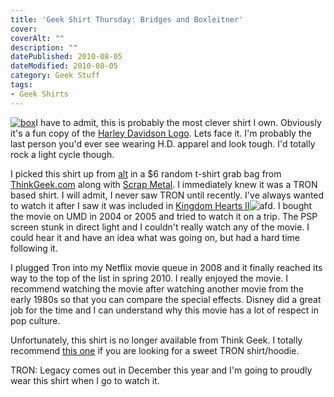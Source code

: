 ```yaml
---
title: 'Geek Shirt Thursday: Bridges and Boxleitner'
cover: 
coverAlt: ""
description: ""
datePublished: 2010-08-05  
dateModified: 2010-08-05 
category: Geek Stuff
tags:
- Geek Shirts
---
```


[![box](http://blog.worthyd.com/wp-content/uploads/2010/08/bridges-boxleitner-150x150.jpg)](http://blog.worthyd.com/wp-content/uploads/2010/08/bridges-boxleitner.jpg)I have to admit, this is probably the most clever shirt I own.  Obviously it's a fun copy of the [Harley Davidson Logo](http://blog.worthyd.com/wp-content/uploads/2010/08/Harley-Davidson.jpeg).  Lets face it. I'm probably the last person you'd ever see wearing H.D. apparel and look tough. I'd totally rock a light cycle though.
<!-- more -->

I picked this shirt up from [alt](http://thinkgeek.com/) in a $6 random t-shirt grab bag from [ThinkGeek.com](http://thinkgeek.com) along with [Scrap Metal](http://worthyd.com/geekblog/index.php/2010/07/geek-shirt-thursday-think-geek-r2d2-scrap-metal/).    I immediately knew it was a TRON based shirt. I will admit, I never saw TRON until recently. I've always wanted to watch it after I saw it was included in [Kingdom Hearts II](http://www.amazon.com/gp/product/B0009A4EVM?ie=UTF8&tag=woteblgebl-20&linkCode=as2&camp=1789&creative=390957&creativeASIN=B0009A4EVM)![afd](http://www.assoc-amazon.com/e/ir?t=woteblgebl-20&l=as2&o=1&a=B0009A4EVM).  I bought the movie on UMD in 2004 or 2005 and tried to watch it on a trip. The PSP screen stunk in direct light and I couldn't really watch any of the movie.  I could hear it and have an idea what was going on, but had a hard time following it.  

I plugged Tron into my Netflix movie queue in 2008 and it finally reached its way to the top of the list in spring 2010.  I really enjoyed the movie. I recommend watching the movie after watching another movie from the early 1980s so that you can compare the special effects.  Disney did a great job for the time and I can understand why this movie has a lot of respect in pop culture.  

Unfortunately, this shirt is no longer available from Think Geek.  I totally recommend [this one](http://www.threadless.com/submission/154766/The_Electronic_Gladiator) if you are looking for a sweet TRON shirt/hoodie.

TRON: Legacy comes out in December this year and I'm going to proudly wear this shirt when I go to watch it.
